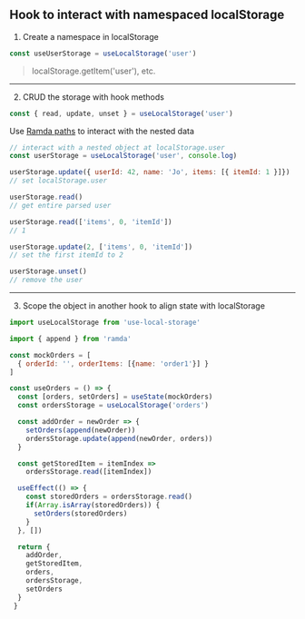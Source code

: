 ## Hook to interact with namespaced localStorage 


1. Create a namespace in localStorage 

```javascript 
const useUserStorage = useLocalStorage('user')
```
> localStorage.getItem('user'), etc.


---


2. CRUD the storage with hook methods 

```javascript 
const { read, update, unset } = useLocalStorage('user')
```

Use [Ramda paths](https://ramdajs.com/docs/#path) to interact with the nested data

```javascript 
// interact with a nested object at localStorage.user 
const userStorage = useLocalStorage('user', console.log)

userStorage.update({ userId: 42, name: 'Jo', items: [{ itemId: 1 }]})
// set localStorage.user 

userStorage.read()
// get entire parsed user 

userStorage.read(['items', 0, 'itemId'])
// 1 

userStorage.update(2, ['items', 0, 'itemId'])
// set the first itemId to 2 

userStorage.unset()
// remove the user

```


---


3. Scope the object in another hook to align state with localStorage

```javascript 
import useLocalStorage from 'use-local-storage'

import { append } from 'ramda' 

const mockOrders = [ 
  { orderId: '', orderItems: [{name: 'order1'}] } 
]

const useOrders = () => {
  const [orders, setOrders] = useState(mockOrders)
  const ordersStorage = useLocalStorage('orders')

  const addOrder = newOrder => {
    setOrders(append(newOrder))
    ordersStorage.update(append(newOrder, orders))
  }

  const getStoredItem = itemIndex => 
    ordersStorage.read([itemIndex])

  useEffect(() => {
    const storedOrders = ordersStorage.read()
    if(Array.isArray(storedOrders)) {
      setOrders(storedOrders)
    }
  }, [])

  return {
    addOrder,
    getStoredItem,
    orders, 
    ordersStorage,
    setOrders
  }
 }
```